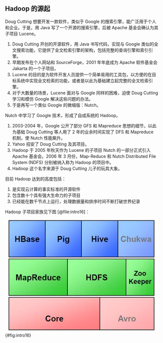 
## Hadoop 的源起

Doug Cutting 想要开发一款软件，类似于 Google 的搜索引擎，能广泛用于个人和企业。于是，用 Java 写了一个开源的搜索引擎，后被 Apache 基金会确认为其子项目 Lucene。

1. Doug Cutting 开创的开源软件，用 Java 书写代码，实现与 Google 类似的全文搜索功能，它提供了全文检索引擎的架构，包括完整的查询引擎和索引引擎。
2. 早期发布在个人网站和 SourceForge，2001 年年底成为 Apache 软件基金会 Jakarta 的一个子项目。
3. Lucene 的目的是为软件开发人员提供一个简单易用的工具包，以方便的在目标系统中实现全文检索的功能，或者是以此为基础建立起完整的全文检索引擎。
4. 对于大数量的场景，Lucene 面对与 Google 同样的困难，迫使 Doug Cutting 学习和模仿 Google 解决这些问题的办法。
5. 于是再写一个类似 Google 的微缩版：Nutch。

Nutch 中学习了 Google 技术，形成了自成系统的 Hadoop。

1. 2003-2004 年，Google 公开了部分 GFS 和 Mapreduce 思想的细节，以此为基础 Doug Cutting 等人用了 2 年的业余时间实现了 DFS 和 Mapreduce 机制，使 Nutch 性能飙升。
2. Yahoo 招安了 Doug Cutting 及其项目。
3. Hadoop 于 2005 年秋天作为 Lucene 的子项目 Nutch 的一部分正式引入 Apache 基金会。2006 年 3 月份，Map-Reduce 和 Nutch Distributed File System (NDFS) 分别被纳入称为 Hadoop 的项目中。
4. Hadoop 这个名字来源于 Doug Cutting 儿子的玩具大象。

目前 Hadoop 达到的高度包括：

1. 是实现云计算的事实标准的开源软件
2. 包含数十个具有强大生命力的子项目
3. 已经能在数千节点上运行，处理数据量和排序时间不断打破世界纪录

Hadoop 子项目家族见下图 [@file:intro16]：

![Intro 16](images/01-intro16.jpg){#fig:intro16}
